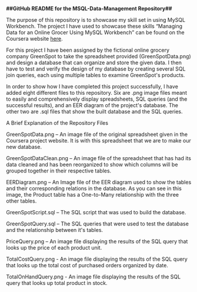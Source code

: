 **##GitHub README for the MSQL-Data-Management Repository##**

The purpose of this repository is to showcase my skill set in using MySQL Workbench. The project I have used to showcase these skills “Managing Data for an Online Grocer Using MySQL Workbench” can be found on the Coursera website [here](https://www.coursera.org/projects/showcase-manage-data-online-grocer-mysql-workbench).

For this project I have been assigned by the fictional online grocery company GreenSpot to take the spreadsheet provided (GreenSpotData.png) and design a database that can organize and store the given data. I then have to test and verify the design of my database by creating several SQL join queries, each using multiple tables to examine GreenSpot's products.

In order to show how I have completed this project successfully, I have added eight different files to this repository. Six are .png image files meant to easily and comprehensively display spreadsheets, SQL queries (and the successful results), and an EER diagram of the project's database. The other two are .sql files that show the built database and the SQL queries. 

A Brief Explanation of the Repository Files


GreenSpotData.png – An image file of the original spreadsheet given in the Coursera project website. It is with this spreadsheet that we are to make our new database.

GreenSpotDataClean.png – An image file of the spreadsheet that has had its data cleaned and has been reorganized to show which columns will be grouped together in their respective tables.

EERDiagram.png – An Image file of the EER diagram used to show the tables and their corresponding relations in the database. As you can see in this image, the Product table has a One-to-Many relationship with the three other tables.

GreenSpotScript.sql – The SQL script that was used to build the database.

GreenSpotQuery.sql – The SQL queries that were used to test the database and the relationship between it's tables.

PriceQuery.png – An image file displaying the results of the SQL query that looks up the price of each product unit.

TotalCostQuery.png -  An image file displaying the results of the SQL query that looks up the total cost of purchased orders organized by date.

TotalOnHandQuery.png -  An image file displaying the results of the SQL query that looks up total product in stock.
